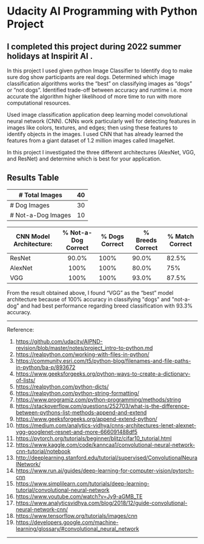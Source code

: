 # Udacity AI Programming with Python Project

## I completed this project during 2022 summer holidays at Inspirit AI .

In this project I used given python Image Classifier to Identify dog to make sure dog show participants are real dogs.
Determined which image classification algorithms works the “best” on classifying images as “dogs” or “not dogs”. 
Identified trade-off between accuracy and runtime i.e. more accurate the algorithm higher likelihood of more time to run with more computational resources.

Used image classification application deep learning model convolutional neural network (CNN). CNNs work particularly well for detecting features in images like colors, textures, and edges; then using these features to identify objects in the images. I used CNN that has already learned the features from a giant dataset of 1.2 million images called ImageNet.

In this project I investigated the three different architectures (AlexNet, VGG, and ResNet) and determine which is best for your application.

## Results Table

<div align="left">

| # Total Images        |   40  |
|-----------------------|:-----:|
| # Dog Images          |   30  |
| # Not-a-Dog Images    |   10  |

</div>

<div align="left">

|   CNN Model Architecture: |   % Not-a-Dog Correct |   % Dogs Correct      |   % Breeds Correct    |   % Match Correct     |
|---------------------------|:---------------------:|-----------------------|-----------------------|-----------------------|
|   ResNet                  |   90.0%               |       100%            |       90.0%           |    82.5%              |
|   AlexNet                 |   100%                |       100%            |       80.0%           |    75%                |
|   VGG                     |   100%                |       100%            |       93.0%           |    87.5%              |

</div>


From the result obtained above, I found “VGG” as the “best” model architecture because of 100% accuracy in classifying "dogs" and "not-a-dog" and had best performance regarding breed classification with 93.3% accuracy.





***
Reference:
1.  https://github.com/udacity/AIPND-revision/blob/master/notes/project_intro-to-python.md
2.  https://realpython.com/working-with-files-in-python/
3.  https://community.esri.com/t5/python-blog/filenames-and-file-paths-in-python/ba-p/893672
4.  https://www.geeksforgeeks.org/python-ways-to-create-a-dictionary-of-lists/
5.  https://realpython.com/python-dicts/
6.  https://realpython.com/python-string-formatting/
7.  https://www.programiz.com/python-programming/methods/string
8.  https://stackoverflow.com/questions/252703/what-is-the-difference-between-pythons-list-methods-append-and-extend
9.  https://www.geeksforgeeks.org/append-extend-python/
10. https://medium.com/analytics-vidhya/cnns-architectures-lenet-alexnet-vgg-googlenet-resnet-and-more-666091488df5
11. https://pytorch.org/tutorials/beginner/blitz/cifar10_tutorial.html
12. https://www.kaggle.com/code/kanncaa1/convolutional-neural-network-cnn-tutorial/notebook
13. http://deeplearning.stanford.edu/tutorial/supervised/ConvolutionalNeuralNetwork/
14. https://www.run.ai/guides/deep-learning-for-computer-vision/pytorch-cnn
15. https://www.simplilearn.com/tutorials/deep-learning-tutorial/convolutional-neural-network
16. https://www.youtube.com/watch?v=Jy9-aGMB_TE
17. https://www.analyticsvidhya.com/blog/2018/12/guide-convolutional-neural-network-cnn/
18. https://www.tensorflow.org/tutorials/images/cnn
19. https://developers.google.com/machine-learning/glossary/#convolutional_neural_network

***
